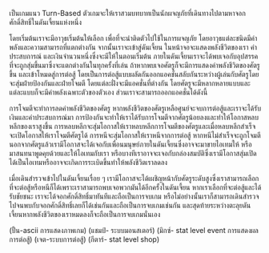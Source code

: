 เป็นเกมแนว Turn-Based ตัวเกมจะให้เราสวมบทบาทเป็นนักผจญภัยที่เดินทางไปตามหาจอกศักดิ์สิทธิ์ในดันเจี้ยนแห่งหนึ่ง

โดยเริ่มต้นเราจะมีอาวุธเริ่มต้นให้เลือก เพื่อที่จะนำติดตัวไปใช้ในการผจญภัย โดยอาวุธแต่ละชนิดมีค่าพลังและความสามารถที่แตกต่างกัน จากนั้นเราจะเข้าสู่ดันเจี้ยน ในหน้าจอจะแสดงพลังชีวิตของเรา ค่าประสบการณ์ และเงินจำนวนหนึ่งซึ่งจะมีให้ในตอนเริ่มต้น ภายในดันเจี้ยนเราจะได้พบเจอกับอุปสรรคที่จะถูกสุ่มขึ้นมาซึ่งจะแตกต่างกันในทุกครั้งที่เล่น ถ้าหากพบเจอศัตรูก็จะมีการแสดงค่าพลังชีวิตของศัตรูขึ้น และเข้าโหมดสู่การต่อสู้ โดยเป็นการต่อสู้แบบผลัดกันออกแอคชั่นสลับกันระหว่างผู้เล่นกับศัตรูโดยจะสุ่มฝ่ายป้องกันและฝ่ายโจมตี โดยแต่ละฝั่งจะมีแอคชั่นที่ต่างกัน โดยศัตรูจะมีหลากหลายแบบและแต่ละแบบก็จะมีค่าพลังเฉพาะตัวของตัวเอง ส่วนเราจะสามารถออกแอคชั่นได้ดังนี้ 

การโจมตีจะทำการลดค่าพลังชีวิตของศัตรู หากพลังชีวิตของศัตรูเหลือศูนย์จะจบการต่อสู้และเราจะได้รับเงินและค่าประสบการณ์มา การป้องกันจะทำให้เราได้รับการโจมตีจากศัตรูน้อยลงและทำให้โอกาสหลบหลีกของเราสูงขึ้น การหลบหลีกจะสุ่มโอกาสให้เราหลบหลีกการโจมตีของศัตรูและเมื่อหลบหลีกสำเร็จจะเปิดโอกาสให้เราโจมตีศัตรูได้ การหนีจะสุ่มโอกาสให้เราหนีจากการต่อสู้ หากหนีไม่สำเร็จจะถูกโจมตี นอกจากศัตรูแล้วเรามีโอกาสจะได้เจอกับเพื่อนมนุษย์ภายในดันเจี้ยนซึ่งอาจจะมาขายไอเทมให้ หรือมาสนทนาพูดคุยด้วยและให้ไอเทมกับเรา หรือบางทีเราอาจจะเจอกับกล่องสมบัติซึ่งเรามีโอกาสสุ่มเปิดได้เป็นไอเทมหรืออาจจะเกิดการระเบิดขึ้นทำให้พลังชีวิตเราลดลง

เมื่อเดินสำรวจเข้าไปในดันเจี้ยนเรื่อย ๆ เรามีโอกาสจะได้เผชิญหน้ากับศัตรูระดับสูงซึ่งเราสามารถเลือกที่จะต่อสู้หรือหนีก็ได้เพราะเราสามารถพบเจอพวกมันได้อีกครั้งในดันเจี้ยน หากเราเลือกที่จะต่อสู้และได้รับชัยชนะ เราจะได้จอกศักดิ์สิทธิ์มาทันทีและถือเป็นการจบเกม หรือไม่อย่างนั้นเราก็สามารถเดินสำรวจไปจนพบกับจอกศักดิ์สิทธิ์เลยก็ได้เช่นกันและถือเป็นการจบเกมเช่นกัน และสุดท้ายระหว่างตะลุยดันเจี้ยนหากพลังชีวิตของเราหมดลงก็จะถือเป็นการจบเกมนั่นเอง

(ปั้น-ascii การแสดงภาพเกม)
(แชมป์- ระบบมอนสเตอร์)
(มิกซ์- stat level event การแสดงผลการต่อสู้)
(เจต-ระบบการต่อสู้)
(กีตาร์- stat level shop)
